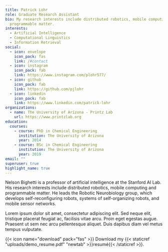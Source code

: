 ```yaml
---
title: Patrick Lohr
role: Graduate Research Assistant
bio: My research interests include distributed robotics, mobile computing and
  programmable matter.
interests:
  - Artificial Intelligence
  - Computational Linguistics
  - Information Retrieval
social:
  - icon: envelope
    icon_pack: fas
    link: /#contact
  - icon: instagram
    icon_pack: fab
    link: https://www.instagram.com/plohr577/
  - icon: github
    icon_pack: fab
    link: https://github.com/pjlohr
  - icon: linkedin
    icon_pack: fab
    link: https://www.linkedin.com/patrick-lohr
organizations:
  - name: The University of Arizona - Printz Lab
    url: https://www.printzlab.org
education:
  courses:
    - course: PhD in Chemical Engineering
      institution: The University of Arizona
      year: 2014
    - course: BSc in Chemical Engineering
      institution: The University of Arizona
      year: 2019
email: ""
superuser: true
highlight_name: true
---
```


Nelson Bighetti is a professor of artificial intelligence at the Stanford AI Lab. His research interests include distributed robotics, mobile computing and programmable matter. He leads the Robotic Neurobiology group, which develops self-reconfiguring robots, systems of self-organizing robots, and mobile sensor networks.

Lorem ipsum dolor sit amet, consectetur adipiscing elit. Sed neque elit, tristique placerat feugiat ac, facilisis vitae arcu. Proin eget egestas augue. Praesent ut sem nec arcu pellentesque aliquet. Duis dapibus diam vel metus tempus vulputate.

{{< icon name="download" pack="fas" >}} Download my {{< staticref "uploads/demo_resume.pdf" "newtab" >}}resumé{{< /staticref >}}.
